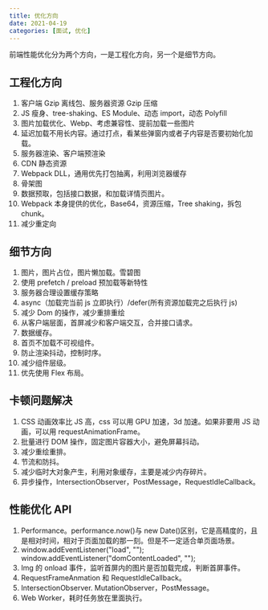 ```yaml
---
title: 优化方向
date: 2021-04-19
categories: [面试, 优化]
---
```


前端性能优化分为两个方向，一是工程化方向，另一个是细节方向。

## 工程化方向

1. 客户端 Gzip 离线包、服务器资源 Gzip 压缩
2. JS 瘦身、tree-shaking、ES Module、动态 import，动态 Polyfill
3. 图片加载优化、Webp、考虑兼容性、提前加载一些图片
4. 延迟加载不用长内容。通过打点，看某些弹窗内或者子内容是否要初始化加载。
5. 服务器渲染、客户端预渲染
6. CDN 静态资源
7. Webpack DLL，通用优先打包抽离，利用浏览器缓存
8. 骨架图
9. 数据预取，包括接口数据，和加载详情页图片。
10. Webpack 本身提供的优化，Base64，资源压缩，Tree shaking，拆包 chunk。
11. 减少重定向

## 细节方向

1. 图片，图片占位，图片懒加载。雪碧图
2. 使用 prefetch / preload 预加载等新特性
3. 服务器合理设置缓存策略
4. async（加载完当前 js 立即执行）/defer(所有资源加载完之后执行 js)
5. 减少 Dom 的操作，减少重排重绘
6. 从客户端层面，首屏减少和客户端交互，合并接口请求。
7. 数据缓存。
8. 首页不加载不可视组件。
9. 防止渲染抖动，控制时序。
10. 减少组件层级。
11. 优先使用 Flex 布局。

## 卡顿问题解决

1. CSS 动画效率比 JS 高，css 可以用 GPU 加速，3d 加速。如果非要用 JS 动画，可以用 requestAnimationFrame。
2. 批量进行 DOM 操作，固定图片容器大小，避免屏幕抖动。
3. 减少重绘重排。
4. 节流和防抖。
5. 减少临时大对象产生，利用对象缓存，主要是减少内存碎片。
6. 异步操作，IntersectionObserver，PostMessage，RequestIdleCallback。

## 性能优化 API

1. Performance。performance.now()与 new Date()区别，它是高精度的，且是相对时间，相对于页面加载的那一刻。但是不一定适合单页面场景。
2. window.addEventListener("load", ""); window.addEventListener("domContentLoaded", "");
3. Img 的 onload 事件，监听首屏内的图片是否加载完成，判断首屏事件。
4. RequestFrameAnmation 和 RequestIdleCallback。
5. IntersectionObserver. MutationObserver，PostMessage。
6. Web Worker，耗时任务放在里面执行。
